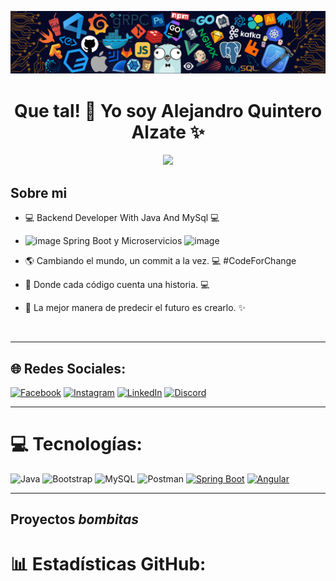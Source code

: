 ![Github Banner](https://github.com/Jaydeep-Yadav/Jaydeep-Yadav/blob/main/banner.png)

<!-- <br>
<br>
<br> -->
<h1 align="center">Que tal! 👋 Yo soy Alejandro Quintero Alzate</strong> ✨ </h1>

<p align="center">
  <a href="https://www.linkedin.com/in/alejandro-quintero-alzate-3079451a6/"><img src="https://readme-typing-svg.herokuapp.com?&font=IBM+Plex+Sans&color=abcdef&size=20&lines=Biendenido+a+MiPortafolio;Haciendolo+Un++Commit+A+La+Vez" /></a>
</p>

## Sobre mi

- 💻 Backend Developer With Java And MySql 💻 
- ![image](https://github.com/user-attachments/assets/7d21cc64-761e-4a7d-9be5-5bb5eac6e371)
 Spring Boot y Microservicios ![image](https://github.com/user-attachments/assets/4500f7f7-8328-4e83-b31f-782ed8a96f0b)

- 🌎 Cambiando el mundo, un commit a la vez. 💻 #CodeForChange
- 📝 Donde cada código cuenta una historia. 💻
- 💪 La mejor manera de predecir el futuro es crearlo. ✨

<br>

<hr/>

## 🌐 Redes Sociales:
[![Facebook](https://img.shields.io/badge/Facebook-%231877F2.svg?logo=Facebook&logoColor=white)](https://www.facebook.com/alejo.quinteroalzate) [![Instagram](https://img.shields.io/badge/Instagram-%23E4405F.svg?logo=Instagram&logoColor=white)](https://www.instagram.com/soyalejoquinteroa/) [![LinkedIn](https://img.shields.io/badge/LinkedIn-%230077B5.svg?logo=linkedin&logoColor=white)](https://www.linkedin.com/in/alejandro-quintero-3079451a6/) [![Discord](https://img.shields.io/badge/Discord-%237289DA.svg?logo=discord&logoColor=white)](https://discord.com/channels/@me)

<hr/>

# 💻 Tecnologías:
 ![Java](https://img.shields.io/badge/java-%23ED8B00.svg?style=for-the-badge&logo=java&logoColor=white)  ![Bootstrap](https://img.shields.io/badge/bootstrap-%23563D7C.svg?style=for-the-badge&logo=bootstrap&logoColor=white) ![MySQL](https://img.shields.io/badge/mysql-%2300f.svg?style=for-the-badge&logo=mysql&logoColor=white)  ![Postman](https://img.shields.io/badge/Postman-FF6C37?style=for-the-badge&logo=postman&logoColor=white) [![Spring Boot](https://img.shields.io/badge/Spring_Boot-2.5.0-green.svg)](https://spring.io/projects/spring-boot) [![Angular](https://img.shields.io/badge/Angular-12-red.svg)](https://angular.io/)

<hr/>



## Proyectos *bombitas*


# 📊 Estadísticas GitHub:


